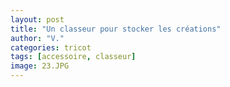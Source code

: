```yaml
---
layout: post
title: "Un classeur pour stocker les créations"
author: "V."
categories: tricot
tags: [accessoire, classeur]
image: 23.JPG
---
```

